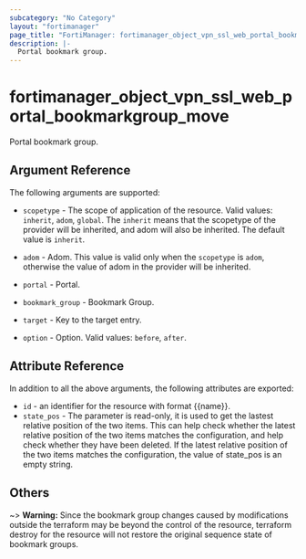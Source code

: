 ```yaml
---
subcategory: "No Category"
layout: "fortimanager"
page_title: "FortiManager: fortimanager_object_vpn_ssl_web_portal_bookmarkgroup_move"
description: |-
  Portal bookmark group.
---
```


# fortimanager_object_vpn_ssl_web_portal_bookmarkgroup_move
Portal bookmark group.

## Argument Reference


The following arguments are supported:

* `scopetype` - The scope of application of the resource. Valid values: `inherit`, `adom`, `global`. The `inherit` means that the scopetype of the provider will be inherited, and adom will also be inherited. The default value is `inherit`.
* `adom` - Adom. This value is valid only when the `scopetype` is `adom`, otherwise the value of adom in the provider will be inherited.
* `portal` - Portal.
* `bookmark_group` - Bookmark Group.

* `target` - Key to the target entry.
* `option` - Option. Valid values: `before`, `after`.


## Attribute Reference

In addition to all the above arguments, the following attributes are exported:
* `id` - an identifier for the resource with format {{name}}.
* `state_pos` - The parameter is read-only, it is used to get the lastest relative position of the two items. This can help check whether the latest relative position of the two items matches the configuration, and help check whether they have been deleted. If the latest relative position of the two items matches the configuration, the value of state_pos is an empty string.

## Others

~> **Warning:** Since the bookmark group changes caused by modifications outside the terraform may be beyond the control of the resource, terraform destroy for the resource will not restore the original sequence state of bookmark groups.
